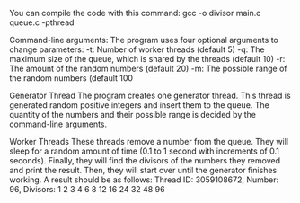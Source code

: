 You can compile the code with this command:
    gcc -o divisor main.c queue.c -pthread

Command-line arguments:
The program uses four optional arguments to change parameters:
   -t: Number of worker threads (default 5)
   -q: The maximum size of the queue, which is shared by the threads (default 10)
   -r: The amount of the random numbers (default 20)
   -m: The possible range of the random numbers (default 100

Generator Thread
The program creates one generator thread. This thread is generated random positive integers and insert them to the queue. The quantity of the numbers and their possible range is decided by the command-line arguments.

Worker Threads
These threads remove a number from the queue. They will sleep for a random amount of time (0.1 to 1 second with increments of 0.1 seconds). Finally, they will find the divisors of the numbers they removed and print the result. Then, they will start over until the generator finishes working. A result should be as follows:
Thread ID: 3059108672, Number: 96, Divisors: 1 2 3 4 6 8 12 16 24 32 48 96
